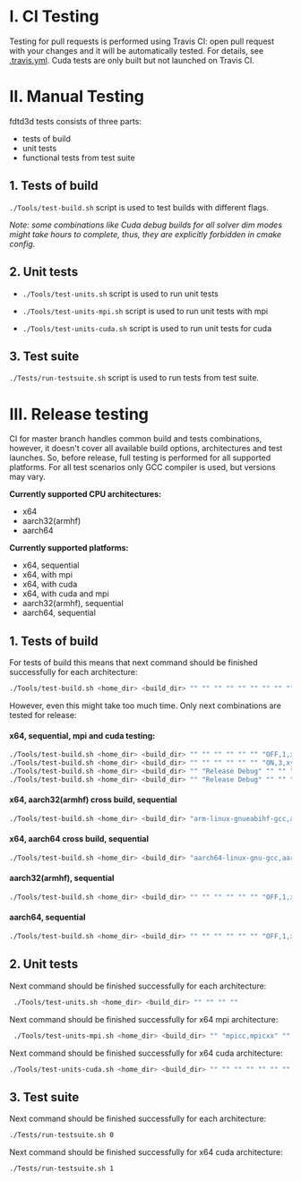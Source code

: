 # I. CI Testing

Testing for pull requests is performed using Travis CI: open pull request with your changes and it will be automatically tested. For details, see [.travis.yml](../.travis.yml). Cuda tests are only built but not launched on Travis CI.

# II. Manual Testing

fdtd3d tests consists of three parts:
- tests of build
- unit tests
- functional tests from test suite

## 1. Tests of build

`./Tools/test-build.sh` script is used to test builds with different flags.

*Note: some combinations like Cuda debug builds for all solver dim modes might take hours to complete, thus, they are explicitly forbidden in cmake config.*

## 2. Unit tests

- `./Tools/test-units.sh` script is used to run unit tests

- `./Tools/test-units-mpi.sh` script is used to run unit tests with mpi

- `./Tools/test-units-cuda.sh` script is used to run unit tests for cuda

## 3. Test suite

`./Tests/run-testsuite.sh` script is used to run tests from test suite.

# III. Release testing

CI for master branch handles common build and tests combinations, however, it doesn't cover all available build options, architectures and test launches. So, before release, full testing is performed for all supported platforms. For all test scenarios only GCC compiler is used, but versions may vary.

**Currently supported CPU architectures:**
- x64
- aarch32(armhf)
- aarch64

**Currently supported platforms:**
- x64, sequential
- x64, with mpi
- x64, with cuda
- x64, with cuda and mpi
- aarch32(armhf), sequential
- aarch64, sequential

## 1. Tests of build

For tests of build this means that next command should be finished successfully for each architecture:
```sh
./Tools/test-build.sh <home_dir> <build_dir> "" "" "" "" "" "" "" "" "" ""
```

However, even this might take too much time. Only next combinations are tested for release:

#### x64, sequential, mpi and cuda testing:
```sh
./Tools/test-build.sh <home_dir> <build_dir> "" "" "" "" "" "" "OFF,1,x" "OFF,sm" "" ""
./Tools/test-build.sh <home_dir> <build_dir> "" "" "" "" "" "" "ON,3,xyz" "OFF,sm" "" ""
./Tools/test-build.sh <home_dir> <build_dir> "" "Release Debug" "" "" "" "" "OFF,1,x" "ON,sm_35" "" ""
./Tools/test-build.sh <home_dir> <build_dir> "" "Release Debug" "" "" "" "" "ON,3,xyz" "ON,sm_35" "" ""
```

#### x64, aarch32(armhf) cross build, sequential
```sh
./Tools/test-build.sh <home_dir> <build_dir> "arm-linux-gnueabihf-gcc,arm-linux-gnueabihf-g++" "" "" "" "" "" "OFF,1,x" "OFF,sm" "" "arm-gcc-toolchain.cmake"
```

#### x64, aarch64 cross build, sequential
```sh
./Tools/test-build.sh <home_dir> <build_dir> "aarch64-linux-gnu-gcc,aarch64-linux-gnu-g++" "" "" "" "" "" "OFF,1,x" "OFF,sm" "" "arm64-gcc-toolchain.cmake"
```

#### aarch32(armhf), sequential
```sh
./Tools/test-build.sh <home_dir> <build_dir> "" "" "" "" "" "" "OFF,1,x" "OFF,sm" "" ""
```

#### aarch64, sequential
```sh
./Tools/test-build.sh <home_dir> <build_dir> "" "" "" "" "" "" "OFF,1,x" "OFF,sm" "" ""
```

## 2. Unit tests

Next command should be finished successfully for each architecture:
```sh
 ./Tools/test-units.sh <home_dir> <build_dir> "" "" "" ""
```

Next command should be finished successfully for x64 mpi architecture:
```sh
 ./Tools/test-units-mpi.sh <home_dir> <build_dir> "" "mpicc,mpicxx" "" ""
```

Next command should be finished successfully for x64 cuda architecture:
```sh
./Tools/test-units-cuda.sh <home_dir> <build_dir> "" "" "" "" "" "" ""
```

## 3. Test suite

Next command should be finished successfully for each architecture:
```sh
./Tests/run-testsuite.sh 0
```

Next command should be finished successfully for x64 cuda architecture:
```sh
./Tests/run-testsuite.sh 1
```
